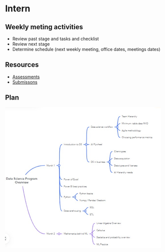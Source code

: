 # Intern

## Weekly meting activities

- Review past stage and tasks and checklist
- Review next stage
- Determine schedule (next weekly meeting, office dates, meetings dates)

## Resources

- [Assessments](./DS_Assignments)
- [Submissons](./Submissions/Internships)

## Plan

![Plan Diagram](./docs/7a15a85a-6df9-42d5-a77c-d96c950892ec.jpg)


